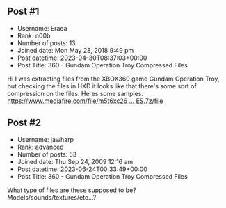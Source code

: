 ## Post #1
- Username: Eraea
- Rank: n00b
- Number of posts: 13
- Joined date: Mon May 28, 2018 9:49 pm
- Post datetime: 2023-04-30T08:37:03+00:00
- Post Title: 360 - Gundam Operation Troy Compressed Files

Hi I was extracting files from the XBOX360 game Gundam Operation Troy, but checking the files in HXD it looks like that there's some sort of compression on the files. Heres some samples.
[https://www.mediafire.com/file/m5t6xc26 ... ES.7z/file](https://www.mediafire.com/file/m5t6xc26g3k0dnq/OPETROY_SAMPLES.7z/file)
## Post #2
- Username: jawharp
- Rank: advanced
- Number of posts: 53
- Joined date: Thu Sep 24, 2009 12:16 am
- Post datetime: 2023-06-24T00:33:49+00:00
- Post Title: 360 - Gundam Operation Troy Compressed Files

What type of files are these supposed to be?  Models/sounds/textures/etc...?
